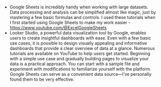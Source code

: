 * Google Sheets is incredibly handy when working with large datasets. Data processing and analysis can be simplified almost like magic, just by mastering a few basic formulas and controls. I used these tutorials when I first started using Google Sheets to make my work easier - https://www.youtube.com/@ExcelGoogleSheets
* Looker Studio, a powerful data visualization tool by Google, enables users to create insightful dashboards with ease. Even with a few basic use cases, it is possible to design visually appealing and informative dashboards that provide a clear overview of data at a glance. Numerous tutorials are available on YouTube to help users get started. Beginning with a simple use case and gradually building pages to visualize your data is a practical approach. You can start with a sample file and experiment with modifications to familiarize yourself with the platform. Google Sheets can serve as a convenient data source—I’ve personally found them to be very effective.
